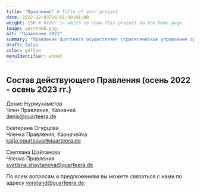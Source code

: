 ```yaml
---
title: "Правление" # Title of your project
date: 2022-12-03T16:51:38+01:00
weight: 150 # Order in which to show this project on the home page
image: vorstand.png
alt: "Правление 2021"
summary: "Правление Quarteera осуществляет стратегическое управление организацией, определяет приоритеты и ставит тактические цели, отвечает за кадровые вопросы."
draft: false
color: yellow
menuIdentifier: about
---
```


## Состав действующего Правления (осень 2022 - осень 2023 гг.)

 
Денис Нурмухаметов\
Член Правления, Казначей\
[denis@quarteera.de](mailto:denis@quarteera.de) 

Екатерина Огурцова\
Членка Правления, Казначейка\
[katja.ogurtsova@quarteera.de](mailto:katja.ogurtsova@quarteera.de)

Светлана Шайтанова\
Членка Правления\
[svetlana.shaytanova@quarteera.de ](mailto:svetlana.shaytanova@quarteera.de ) 

По всем вопросам и предложениям вы можете связаться с нами по адресу [vorstand@quarteera.de](mailto:vorstand@quarteera.de).
